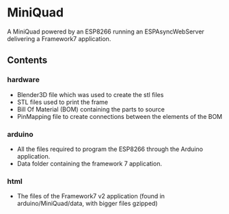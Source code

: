 # MiniQuad

A MiniQuad powered by an ESP8266 running an ESPAsyncWebServer delivering a Framework7 application.

## Contents

### hardware
- Blender3D file which was used to create the stl files
- STL files used to print the frame
- Bill Of Material (BOM) containing the parts to source
- PinMapping file to create connections between the elements of the BOM
 
### arduino
- All the files required to program the ESP8266 through the Arduino application.
- Data folder containing the framework 7 application.

### html
- The files of the Framework7 v2 application (found in arduino/MiniQuad/data, with bigger files gzipped)